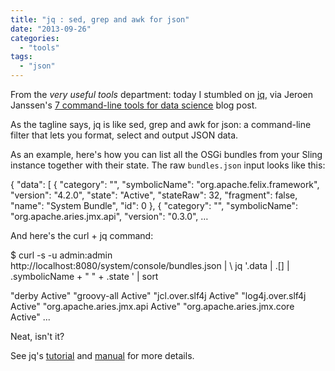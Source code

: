 ```yaml
---
title: "jq : sed, grep and awk for json"
date: "2013-09-26"
categories: 
  - "tools"
tags: 
  - "json"
---
```


From the _very useful tools_ department: today I stumbled on [jq](http://stedolan.github.io/jq/), via Jeroen Janssen's [7 command-line tools for data science](http://jeroenjanssens.com/2013/09/19/seven-command-line-tools-for-data-science.html) blog post.

As the tagline says, jq is like sed, grep and awk for json: a command-line filter that lets you format, select and output JSON data.

As an example, here's how you can list all the OSGi bundles from your Sling instance together with their state. The raw `bundles.json` input looks like this:

{
  "data": \[
    {
      "category": "",
      "symbolicName": "org.apache.felix.framework",
      "version": "4.2.0",
      "state": "Active",
      "stateRaw": 32,
      "fragment": false,
      "name": "System Bundle",
      "id": 0
    },
    {
      "category": "",
      "symbolicName": "org.apache.aries.jmx.api",
      "version": "0.3.0",
…

And here's the curl + jq command:

$ curl -s -u admin:admin http://localhost:8080/system/console/bundles.json | \\
jq '.data | .\[\] | .symbolicName + " " + .state ' | sort

"derby Active"
"groovy-all Active"
"jcl.over.slf4j Active"
"log4j.over.slf4j Active"
"org.apache.aries.jmx.api Active"
"org.apache.aries.jmx.core Active"
...

Neat, isn't it?

See jq's [tutorial](http://stedolan.github.io/jq/tutorial/) and [manual](http://stedolan.github.io/jq/manual/) for more details.
